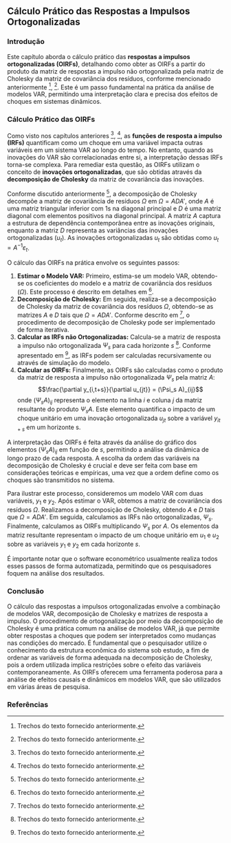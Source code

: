## Cálculo Prático das Respostas a Impulsos Ortogonalizadas

### Introdução
Este capítulo aborda o cálculo prático das **respostas a impulsos ortogonalizadas (OIRFs)**, detalhando como obter as OIRFs a partir do produto da matriz de respostas a impulso não ortogonalizada pela matriz de Cholesky da matriz de covariância dos resíduos, conforme mencionado anteriormente [^1], [^2]. Este é um passo fundamental na prática da análise de modelos VAR, permitindo uma interpretação clara e precisa dos efeitos de choques em sistemas dinâmicos.

### Cálculo Prático das OIRFs
Como visto nos capítulos anteriores [^1], [^2], as **funções de resposta a impulso (IRFs)** quantificam como um choque em uma variável impacta outras variáveis em um sistema VAR ao longo do tempo. No entanto, quando as inovações do VAR são correlacionadas entre si, a interpretação dessas IRFs torna-se complexa. Para remediar esta questão, as OIRFs utilizam o conceito de **inovações ortogonalizadas**, que são obtidas através da **decomposição de Cholesky** da matriz de covariância das inovações.

Conforme discutido anteriormente [^2], a decomposição de Cholesky decompõe a matriz de covariância de resíduos $\Omega$ em $\Omega = ADA'$, onde $A$ é uma matriz triangular inferior com 1s na diagonal principal e $D$ é uma matriz diagonal com elementos positivos na diagonal principal. A matriz $A$ captura a estrutura de dependência contemporânea entre as inovações originais, enquanto a matriz $D$ representa as variâncias das inovações ortogonalizadas ($u_t$). As inovações ortogonalizadas $u_t$ são obtidas como $u_t = A^{-1}\varepsilon_t$.

O cálculo das OIRFs na prática envolve os seguintes passos:

1.  **Estimar o Modelo VAR:** Primeiro, estima-se um modelo VAR, obtendo-se os coeficientes do modelo e a matriz de covariância dos resíduos ($\Omega$). Este processo é descrito em detalhes em [^1].
2.  **Decomposição de Cholesky:** Em seguida, realiza-se a decomposição de Cholesky da matriz de covariância dos resíduos $\Omega$, obtendo-se as matrizes $A$ e $D$ tais que $\Omega = ADA'$. Conforme descrito em [^2], o procedimento de decomposição de Cholesky pode ser implementado de forma iterativa.
3.  **Calcular as IRFs não Ortogonalizadas:** Calcula-se a matriz de resposta a impulso não ortogonalizada $\Psi_s$ para cada horizonte $s$ [^1]. Conforme apresentado em [^1], as IRFs podem ser calculadas recursivamente ou através de simulação do modelo.
4.  **Calcular as OIRFs:** Finalmente, as OIRFs são calculadas como o produto da matriz de resposta a impulso não ortogonalizada $\Psi_s$ pela matriz $A$:
  $$\frac{\partial y_{i,t+s}}{\partial u_{jt}} = (\Psi_s A)_{ij}$$
  onde $(\Psi_s A)_{ij}$ representa o elemento na linha $i$ e coluna $j$ da matriz resultante do produto $\Psi_sA$. Este elemento quantifica o impacto de um choque unitário em uma inovação ortogonalizada $u_{jt}$ sobre a variável $y_{it+s}$ em um horizonte s.

A interpretação das OIRFs é feita através da análise do gráfico dos elementos $(\Psi_s A)_{ij}$ em função de $s$, permitindo a análise da dinâmica de longo prazo de cada resposta. A escolha da ordem das variáveis na decomposição de Cholesky é crucial e deve ser feita com base em considerações teóricas e empíricas, uma vez que a ordem define como os choques são transmitidos no sistema.

Para ilustrar este processo, consideremos um modelo VAR com duas variáveis, $y_1$ e $y_2$. Após estimar o VAR, obtemos a matriz de covariância dos resíduos $\Omega$. Realizamos a decomposição de Cholesky, obtendo $A$ e $D$ tais que $\Omega = ADA'$. Em seguida, calculamos as IRFs não ortogonalizadas, $\Psi_s$. Finalmente, calculamos as OIRFs multiplicando $\Psi_s$ por $A$. Os elementos da matriz resultante representam o impacto de um choque unitário em $u_1$ e $u_2$ sobre as variáveis $y_1$ e $y_2$ em cada horizonte $s$.

É importante notar que o software econométrico usualmente realiza todos esses passos de forma automatizada, permitindo que os pesquisadores foquem na análise dos resultados.

### Conclusão
O cálculo das respostas a impulsos ortogonalizadas envolve a combinação de modelos VAR, decomposição de Cholesky e matrizes de resposta a impulso. O procedimento de ortogonalização por meio da decomposição de Cholesky é uma prática comum na análise de modelos VAR, já que permite obter respostas a choques que podem ser interpretados como mudanças nas condições do mercado. É fundamental que o pesquisador utilize o conhecimento da estrutura econômica do sistema sob estudo, a fim de ordenar as variáveis de forma adequada na decomposição de Cholesky, pois a ordem utilizada implica restrições sobre o efeito das variáveis contemporaneamente. As OIRFs oferecem uma ferramenta poderosa para a análise de efeitos causais e dinâmicos em modelos VAR, que são utilizados em várias áreas de pesquisa.

### Referências
[^1]: Trechos do texto fornecido anteriormente.
[^2]: Trechos do texto fornecido anteriormente.
<!-- END -->
